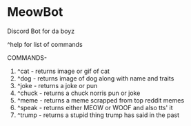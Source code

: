 # MeowBot
Discord Bot for da boyz

^help for list of commands

COMMANDS-

1. ^cat  - returns image or gif of cat
2. ^dog  - returns image of dog along with name and traits
3. ^joke - returns a joke or pun
4. ^chuck - returns a chuck norris pun or joke
5. ^meme - returns a meme scrapped from top reddit memes
6. ^speak - returns either MEOW or WOOF and also tts' it
7. ^trump - returns a stupid thing trump has said in the past
